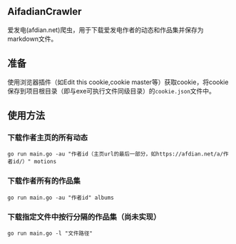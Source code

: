 ## AifadianCrawler

爱发电(afdian.net)爬虫，用于下载爱发电作者的动态和作品集并保存为markdown文件。

## 准备

使用浏览器插件（如Edit this cookie,cookie master等）获取cookie，将cookie保存到项目根目录（即与exe可执行文件同级目录）的`cookie.json`文件中。

## 使用方法

### 下载作者主页的所有动态

```shell
go run main.go -au "作者id（主页url的最后一部分，如https://afdian.net/a/作者id/）" motions
```

### 下载作者所有的作品集

```shell
go run main.go -au "作者id" albums
```

### 下载指定文件中按行分隔的作品集（尚未实现）

```shell
go run main.go -l "文件路径"
```